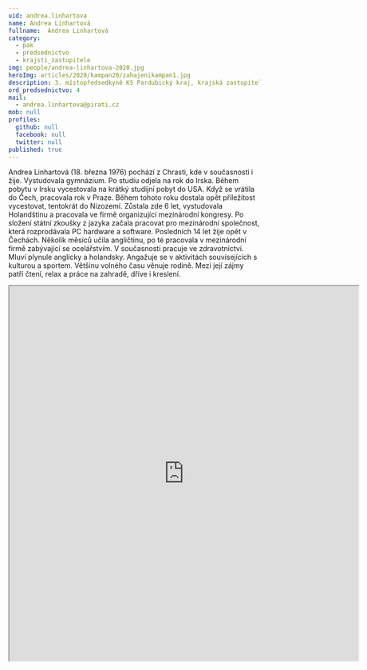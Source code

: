 ```yaml
---
uid: andrea.linhartova
name: Andrea Linhartová
fullname:  Andrea Linhartová
category:
  - pak
  - predsednictvo
  - krajsti_zastupitele
img: people/andrea-linhartova-2020.jpg
heroImg: articles/2020/kampan20/zahajenikampan1.jpg
description: 3. místopředsedkyně KS Pardubický kraj, krajská zastupitelka
ord_predsednictvo: 4
mail:
  - andrea.linhartova@pirati.cz
mob: null
profiles:
  github: null
  facebook: null
  twitter: null
published: true
---
```

Andrea Linhartová (18. března 1976) pochází z Chrasti, kde v současnosti i žije. Vystudovala gymnázium. Po studiu odjela na rok do Irska. Během pobytu v Irsku vycestovala na krátký studijní pobyt do USA. Když se vrátila do Čech, pracovala rok v Praze. Během tohoto roku dostala opět příležitost vycestovat, tentokrát do Nizozemí. Zůstala zde 6 let, vystudovala Holandštinu a pracovala ve firmě organizující mezinárodní kongresy. Po složení státní zkoušky z jazyka začala pracovat pro mezinárodní společnost, která rozprodávala PC hardware a software. Posledních 14 let žije opět v Čechách. Několik měsíců učila angličtinu, po té pracovala v mezinárodní firmě zabývající se ocelářstvím. V současnosti pracuje ve zdravotnictví. Mluví plynule anglicky a holandsky. Angažuje se v aktivitách souvisejících s kulturou a sportem. Většinu volného času věnuje rodině. Mezi její zájmy patří čtení, relax a práce na zahradě, dříve i kreslení.

<iframe width="700" height="750" src="https://mrak.pirati.cz/apps/calendar/embed/oc5HFTXkCqHfpaiA"></iframe>
